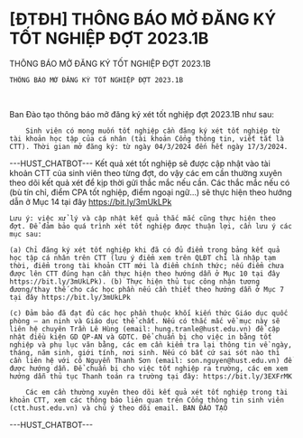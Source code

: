 # [ĐTĐH] THÔNG BÁO MỞ ĐĂNG KÝ TỐT NGHIỆP ĐỢT 2023.1B

THÔNG BÁO MỞ ĐĂNG KÝ TỐT NGHIỆP ĐỢT 2023.1B
        
	THÔNG BÁO MỞ ĐĂNG KÝ TỐT NGHIỆP ĐỢT 2023.1B
 

Ban Đào tạo thông báo mở đăng ký xét tốt nghiệp đợt 2023.1B như sau:

	
		Sinh viên có mong muốn tốt nghiệp cần đăng ký xét tốt nghiệp từ tài khoản học tập của cá nhân (tài khoản Cổng thông tin, viết tắt là CTT). Thời gian mở đăng ký: từ ngày 04/3/2024 đến hết ngày 17/3/2024. 
 ---HUST_CHATBOT---
Kết quả xét tốt nghiệp sẽ được cập nhật vào tài khoản CTT của sinh viên theo từng đợt, do vậy các em cần thường xuyên theo dõi kết quả xét để kịp thời gửi thắc mắc nếu cần. Các thắc mắc nếu có (bù tín chỉ, điểm CPA tốt nghiệp, điểm ngoại ngữ…) sẽ thực hiện theo hướng dẫn ở Mục 14 tại đây https://bit.ly/3mUkLPk

	Lưu ý: việc xử lý và cập nhật kết quả thắc mắc cũng thực hiện theo đợt. Để đảm bảo quá trình xét tốt nghiệp được thuận lợi, cần lưu ý các mục sau:

	(a) Chỉ đăng ký xét tốt nghiệp khi đã có đủ điểm trong bảng kết quả học tập cá nhân trên CTT (lưu ý điểm xem trên QLĐT chỉ là nhập tạm thời, điểm trong tài khoản CTT mới là điểm chính thức; nếu điểm chưa được lên CTT đúng hạn cần thực hiện theo hướng dẫn ở Mục 10 tại đây https://bit.ly/3mUkLPk). (b) Thực hiện thủ tục công nhận tương đương/thay thế cho các học phần nếu cần thiết theo hướng dẫn ở Mục 7 tại đây https://bit.ly/3mUkLPk

	(c) Đảm bảo đã đạt đủ các học phần thuộc khối kiến thức Giáo dục quốc phòng – an ninh và Giáo dục thể chất. Nếu có thắc mắc về mục này sẽ liên hệ chuyên Trần Lê Hùng (email: hung.tranle@hust.edu.vn) để cập nhật điều kiện GD QP-AN và GDTC. Để chuẩn bị cho việc in bằng tốt nghiệp và phụ lục văn bằng, các em cần kiểm tra lại thông tin về ngày, tháng, năm sinh, giới tính, nơi sinh. Nếu có bất cứ sai sót nào thì cần liên hệ với cô Nguyễn Thanh Sơn (email: son.nguyen@hust.edu.vn) để được hướng dẫn. Để chuẩn bị cho việc tốt nghiệp ra trường, các em xem hướng dẫn thủ tục Thanh toán ra trường tại đây: https://bit.ly/3EXFrMK
	
		Các em cần thường xuyên theo dõi kết quả xét tốt nghiệp trong tài khoản CTT, xem các thông báo liên quan trên Cổng thông tin sinh viên (ctt.hust.edu.vn) và chú ý theo dõi email. BAN ĐÀO TẠO 
 ---HUST_CHATBOT---